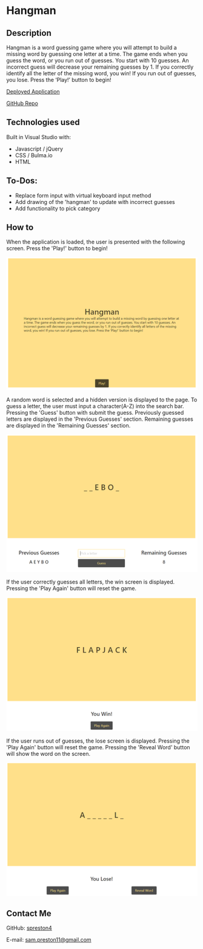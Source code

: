 # Hangman

## Description
Hangman is a word guessing game where you will attempt to build a missing word by guessing one letter at a time. The game ends when you guess the word, or you run out of guesses. You start with 10 guesses. An incorrect guess will decrease your remaining guesses by 1. If you correctly identify all the letter of the missing word, you win! If you run out of guesses, you lose. Press the ‘Play!’ button to begin!

[Deployed Application](https://spreston4.github.io/hangman/)

[GitHub Repo](https://github.com/spreston4/hangman)

## Technologies used
Built in Visual Studio with:
* Javascript / jQuery
* CSS / Bulma.io
* HTML

## To-Dos:
* Replace form input with virtual keyboard input method
* Add drawing of the 'hangman' to update with incorrect guesses
* Add functionality to pick category

## How to
When the application is loaded, the user is presented with the following screen. Press the 'Play!' button to begin!

![Start Game](./assets/images/screen1.PNG)

A random word is selected and a hidden version is displayed to the page. To guess a letter, the user must input a character(A-Z) into the search bar. Pressing the 'Guess' button with submit the guess.  Previously guessed letters are displayed in the 'Previous Guesses' section. Remaining guesses are displayed in the 'Remaining Guesses' section.

![Submit Guess](./assets/images/screen2.PNG)

If the user correctly guesses all letters, the win screen is displayed. Pressing the 'Play Again' button will reset the game.

![Win Screen](./assets/images/win-screen.PNG)

If the user runs out of guesses, the lose screen is displayed. Pressing the 'Play Again' button will reset the game. Pressing the 'Reveal Word' button will show the word on the screen.

![Lose Screen](./assets/images/lose-screen.PNG)

## Contact Me
GitHub: [spreston4](https://github.com/spreston4)

E-mail: [sam.preston11@gmail.com](mailto:sam.preston11@gmail.com)